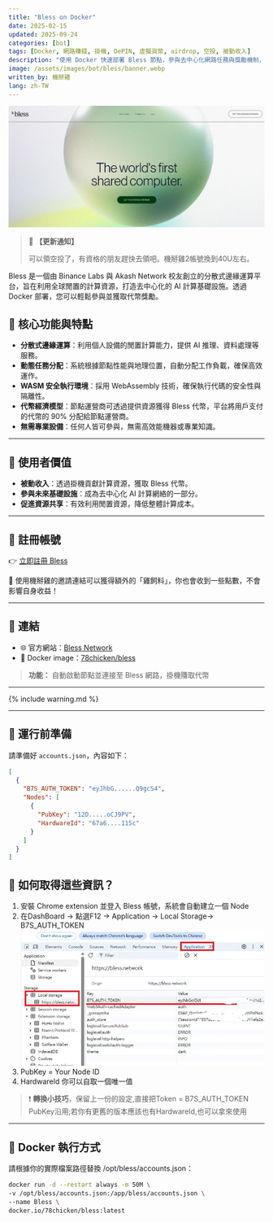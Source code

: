 ```yaml
---
title: "Bless on Docker"
date: 2025-02-15
updated: 2025-09-24
categories: [bot]
tags: [Docker, 網路賺錢, 掛機, DePIN, 虛擬貨幣, airdrop, 空投, 被動收入]
description: "使用 Docker 快速部署 Bless 節點，參與去中心化網路任務與獎勵機制，輕鬆賺取代幣與空投，無需 KYC 或高效能設備。"
image: /assets/images/bot/bless/banner.webp
written_by: 機掰雞
lang: zh-TW
---
```

![Bless 封面圖](/assets/images/bot/bless/banner.webp)
> 📢 **【更新通知】**
>
> 可以領空投了，有資格的朋友趕快去領吧。機掰雞2帳號換到40U左右。


Bless 是一個由 Binance Labs 與 Akash Network 校友創立的分散式邊緣運算平台，旨在利用全球閒置的計算資源，打造去中心化的 AI 計算基礎設施。透過 Docker 部署，您可以輕鬆參與並獲取代幣獎勵。

## 📌 核心功能與特點

- **分散式邊緣運算**：利用個人設備的閒置計算能力，提供 AI 推理、資料處理等服務。
- **動態任務分配**：系統根據節點性能與地理位置，自動分配工作負載，確保高效運作。
- **WASM 安全執行環境**：採用 WebAssembly 技術，確保執行代碼的安全性與隔離性。
- **代幣經濟模型**：節點運營商可透過提供資源獲得 Bless 代幣，平台將用戶支付的代幣的 90% 分配給節點運營商。
- **無需專業設備**：任何人皆可參與，無需高效能機器或專業知識。

---

## 🎯 使用者價值

- **被動收入**：透過掛機貢獻計算資源，獲取 Bless 代幣。
- **參與未來基礎設施**：成為去中心化 AI 計算網絡的一部分。
- **促進資源共享**：有效利用閒置資源，降低整體計算成本。

---

## 📝 註冊帳號

👉 [立即註冊 Bless](https://bless.network/dashboard?ref=LK4GIH)

🎉 使用機掰雞的邀請連結可以獲得額外的「雞飼料」，你也會收到一些點數，不會影響自身收益！

---

## 🔗 連結

- 🌐 官方網站：[Bless Network](https://bless.network/dashboard)
- 🐳 Docker image：[78chicken/bless](https://hub.docker.com/r/78chicken/bless)
> **功能：** 自動啟動節點並連接至 Bless 網路，掛機賺取代幣

---

{% include warning.md %}

---

## 📁 運行前準備

請準備好 `accounts.json`，內容如下：
```json
[
  {
    "B7S_AUTH_TOKEN": "eyJhbG......Q9gcS4",
    "Nodes": [
      {
        "PubKey": "12D.....oCJ9PV",
        "HardwareId": "67a6....115c"
      }
    ]
  }
]
```
## 🔑 如何取得這些資訊？

1. 安裝 Chrome extension 並登入 Bless 帳號，系統會自動建立一個 Node
2. 在DashBoard -> 點選F12 -> Application -> Local Storage-> B7S_AUTH_TOKEN
![Bless img1](/assets/images/bot/bless/img_1.webp)
3. PubKey = Your Node ID
4. HardwareId 你可以自取一個唯一值

> ❗ **轉換小技巧**，保留上一份的設定,直接把Token = B7S_AUTH_TOKEN  
> PubKey沿用;若你有更舊的版本應該也有HardwareId,也可以拿來使用

---
   
## 🐳 Docker 執行方式
請根據你的實際檔案路徑替換 /opt/bless/accounts.json：

```bash
docker run -d --restart always -m 50M \
-v /opt/bless/accounts.json:/app/bless/accounts.json \
--name Bless \
docker.io/78chicken/bless:latest
```
